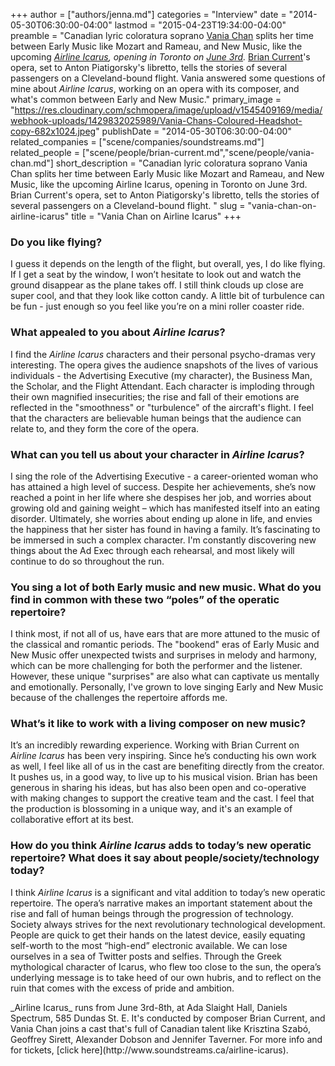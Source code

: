 +++
author = ["authors/jenna.md"]
categories = "Interview"
date = "2014-05-30T06:30:00-04:00"
lastmod = "2015-04-23T19:34:00-04:00"
preamble = "Canadian lyric coloratura soprano [Vania Chan](http://www.vaniachan.com/live/) splits her time between Early Music like Mozart and Rameau, and New Music, like the upcoming _[Airline Icarus](http://www.soundstreams.ca/airline-icarus), opening in Toronto on [June 3rd](https://www.facebook.com/events/333861200079679)._ [Brian Current](http://www.briancurrent.com/airline-icarus/)'s opera, set to Anton Piatigorsky's libretto, tells the stories of several passengers on a Cleveland-bound flight. Vania answered some questions of mine about _Airline Icarus_, working on an opera with its composer, and what's common between Early and New Music."
primary_image = "https://res.cloudinary.com/schmopera/image/upload/v1545409169/media/webhook-uploads/1429832025989/Vania-Chans-Coloured-Headshot-copy-682x1024.jpeg"
publishDate = "2014-05-30T06:30:00-04:00"
related_companies = ["scene/companies/soundstreams.md"]
related_people = ["scene/people/brian-current.md","scene/people/vania-chan.md"]
short_description = "Canadian lyric coloratura soprano Vania Chan splits her time between Early Music like Mozart and Rameau, and New Music, like the upcoming Airline Icarus, opening in Toronto on June 3rd. Brian Current&#039;s opera, set to Anton Piatigorsky&#039;s libretto, tells the stories of several passengers on a Cleveland-bound flight. "
slug = "vania-chan-on-airline-icarus"
title = "Vania Chan on Airline Icarus"
+++

### Do you like flying?

I guess it depends on the length of the flight, but overall, yes, I do like flying. If I get a seat by the window, I won’t hesitate to look out and watch the ground disappear as the plane takes off. I still think clouds up close are super cool, and that they look like cotton candy. A little bit of turbulence can be fun - just enough so you feel like you’re on a mini roller coaster ride.
### What appealed to you about _Airline Icarus_?

I find the _Airline Icarus_ characters and their personal psycho-dramas very interesting. The opera gives the audience snapshots of the lives of various individuals - the Advertising Executive (my character), the Business Man, the Scholar, and the Flight Attendant. Each character is imploding through their own magnified insecurities; the rise and fall of their emotions are reflected in the "smoothness" or "turbulence" of the aircraft's flight. I feel that the characters are believable human beings that the audience can relate to, and they form the core of the opera.
### What can you tell us about your character in _Airline Icarus_?

I sing the role of the Advertising Executive - a career-oriented woman who has attained a high level of success. Despite her achievements, she’s now reached a point in her life where she despises her job, and worries about growing old and gaining weight – which has manifested itself into an eating disorder. Ultimately, she worries about ending up alone in life, and envies the happiness that her sister has found in having a family. It’s fascinating to be immersed in such a complex character. I'm constantly discovering new things about the Ad Exec through each rehearsal, and most likely will continue to do so throughout the run.
### You sing a lot of both Early music and new music. What do you find in common with these two “poles” of the operatic repertoire?

I think most, if not all of us, have ears that are more attuned to the music of the classical and romantic periods. The "bookend" eras of Early Music and New Music offer unexpected twists and surprises in melody and harmony, which can be more challenging for both the performer and the listener. However, these unique "surprises" are also what can captivate us mentally and emotionally. Personally, I've grown to love singing Early and New Music because of the challenges the repertoire affords me.
### What’s it like to work with a living composer on new music?

It’s an incredibly rewarding experience. Working with Brian Current on _Airline Icarus_ has been very inspiring. Since he’s conducting his own work as well, I feel like all of us in the cast are benefiting directly from the creator. It pushes us, in a good way, to live up to his musical vision. Brian has been generous in sharing his ideas, but has also been open and co-operative with making changes to support the creative team and the cast. I feel that the production is blossoming in a unique way, and it's an example of collaborative effort at its best.
### How do you think _Airline Icarus_ adds to today’s new operatic repertoire? What does it say about people/society/technology today?

I think _Airline Icarus_ is a significant and vital addition to today’s new operatic repertoire. The opera’s narrative makes an important statement about the rise and fall of human beings through the progression of technology. Society always strives for the next revolutionary technological development. People are quick to get their hands on the latest device, easily equating self-worth to the most “high-end” electronic available. We can lose ourselves in a sea of Twitter posts and selfies. Through the Greek mythological character of Icarus, who flew too close to the sun, the opera’s underlying message is to take heed of our own hubris, and to reflect on the ruin that comes with the excess of pride and ambition.
<div class="intro">_Airline Icarus_ runs from June 3rd-8th, at Ada Slaight Hall, Daniels Spectrum, 585 Dundas St. E. It's conducted by composer Brian Current, and Vania Chan joins a cast that's full of Canadian talent like Krisztina Szabó, Geoffrey Sirett, Alexander Dobson and Jennifer Taverner. For more info and for tickets, [click here](http://www.soundstreams.ca/airline-icarus).</div>
